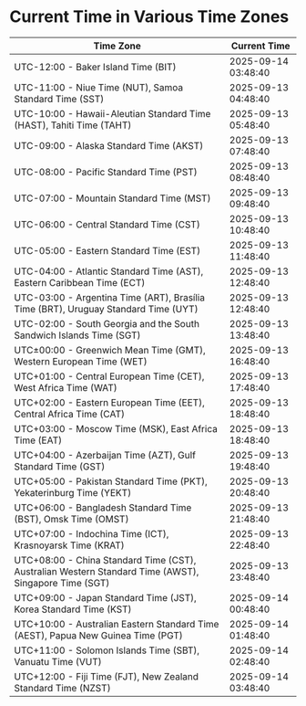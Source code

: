 # Current Time in Various Time Zones

| Time Zone | Current Time |
|-----------|--------------|
| UTC-12:00 - Baker Island Time (BIT) | 2025-09-14 03:48:40 |
| UTC-11:00 - Niue Time (NUT), Samoa Standard Time (SST) | 2025-09-13 04:48:40 |
| UTC-10:00 - Hawaii-Aleutian Standard Time (HAST), Tahiti Time (TAHT) | 2025-09-13 05:48:40 |
| UTC-09:00 - Alaska Standard Time (AKST) | 2025-09-13 07:48:40 |
| UTC-08:00 - Pacific Standard Time (PST) | 2025-09-13 08:48:40 |
| UTC-07:00 - Mountain Standard Time (MST) | 2025-09-13 09:48:40 |
| UTC-06:00 - Central Standard Time (CST) | 2025-09-13 10:48:40 |
| UTC-05:00 - Eastern Standard Time (EST) | 2025-09-13 11:48:40 |
| UTC-04:00 - Atlantic Standard Time (AST), Eastern Caribbean Time (ECT) | 2025-09-13 12:48:40 |
| UTC-03:00 - Argentina Time (ART), Brasília Time (BRT), Uruguay Standard Time (UYT) | 2025-09-13 12:48:40 |
| UTC-02:00 - South Georgia and the South Sandwich Islands Time (SGT) | 2025-09-13 13:48:40 |
| UTC±00:00 - Greenwich Mean Time (GMT), Western European Time (WET) | 2025-09-13 16:48:40 |
| UTC+01:00 - Central European Time (CET), West Africa Time (WAT) | 2025-09-13 17:48:40 |
| UTC+02:00 - Eastern European Time (EET), Central Africa Time (CAT) | 2025-09-13 18:48:40 |
| UTC+03:00 - Moscow Time (MSK), East Africa Time (EAT) | 2025-09-13 18:48:40 |
| UTC+04:00 - Azerbaijan Time (AZT), Gulf Standard Time (GST) | 2025-09-13 19:48:40 |
| UTC+05:00 - Pakistan Standard Time (PKT), Yekaterinburg Time (YEKT) | 2025-09-13 20:48:40 |
| UTC+06:00 - Bangladesh Standard Time (BST), Omsk Time (OMST) | 2025-09-13 21:48:40 |
| UTC+07:00 - Indochina Time (ICT), Krasnoyarsk Time (KRAT) | 2025-09-13 22:48:40 |
| UTC+08:00 - China Standard Time (CST), Australian Western Standard Time (AWST), Singapore Time (SGT) | 2025-09-13 23:48:40 |
| UTC+09:00 - Japan Standard Time (JST), Korea Standard Time (KST) | 2025-09-14 00:48:40 |
| UTC+10:00 - Australian Eastern Standard Time (AEST), Papua New Guinea Time (PGT) | 2025-09-14 01:48:40 |
| UTC+11:00 - Solomon Islands Time (SBT), Vanuatu Time (VUT) | 2025-09-14 02:48:40 |
| UTC+12:00 - Fiji Time (FJT), New Zealand Standard Time (NZST) | 2025-09-14 03:48:40 |
